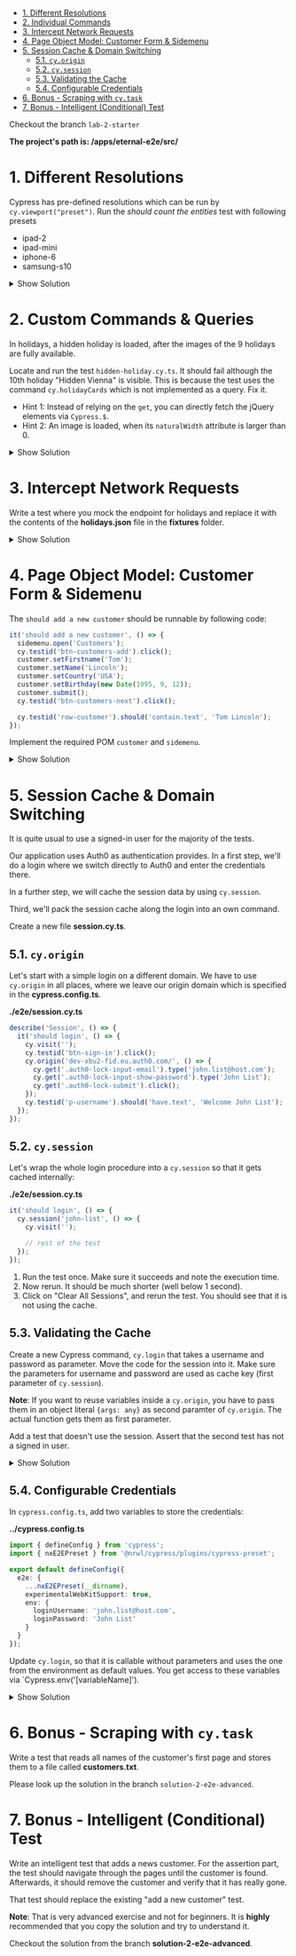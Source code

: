 - [1. Different Resolutions](#1-different-resolutions)
- [2. Individual Commands](#2-individual-commands)
- [3. Intercept Network Requests](#3-intercept-network-requests)
- [4. Page Object Model: Customer Form \& Sidemenu](#4-page-object-model-customer-form--sidemenu)
- [5. Session Cache \& Domain Switching](#5-session-cache--domain-switching)
  - [5.1. `cy.origin`](#51-cyorigin)
  - [5.2. `cy.session`](#52-cysession)
  - [5.3. Validating the Cache](#53-validating-the-cache)
  - [5.4. Configurable Credentials](#54-configurable-credentials)
- [6. Bonus - Scraping with `cy.task`](#6-bonus---scraping-with-cytask)
- [7. Bonus - Intelligent (Conditional) Test](#7-bonus---intelligent-conditional-test)

Checkout the branch `lab-2-starter`

**The project's path is: /apps/eternal-e2e/src/**

# 1. Different Resolutions

Cypress has pre-defined resolutions which can be run by `cy.viewport("preset")`. Run the _should count the entities_ test with following presets

- ipad-2
- ipad-mini
- iphone-6
- samsung-s10

<details>
<summary>Show Solution</summary>
<p>

**./e2e/customers.cy.ts**

```typescript
(['ipad-2', 'ipad-mini', 'iphone-6', 'samsung-s10'] as ViewportPreset[]).forEach((preset) => {
  it(`should count the entries in ${preset}`, () => {
    cy.viewport(preset);
    cy.visit('');
    cy.testid('btn-customers').click();
    cy.testid('row-customer').should('have.length', 10);
  });
});
```

</p>
</details>

# 2. Custom Commands & Queries

In holidays, a hidden holiday is loaded, after the images of the 9 holidays are fully available.

Locate and run the test `hidden-holiday.cy.ts`. It should fail although the 10th holiday "Hidden Vienna" is visible. This is because the test uses the command `cy.holidayCards` which is not implemented as a query. Fix it.

- Hint 1: Instead of relying on the `get`, you can directly fetch the jQuery elements via `Cypress.$`.
- Hint 2: An image is loaded, when its `naturalWidth` attribute is larger than 0.

<details>
<summary>Show Solution</summary>
<p>

**./support/commands.ts**

```typescript
Cypress.Commands.addQuery('holidayCards', () => () => {
  const cards = Cypress.$(`[data-testid=holiday-card]`);
  if (cards.length > 0) {
    const allImagesLoaded = cards
      .find('img')
      .toArray()
      .every((img: HTMLImageElement) => img.naturalWidth > 0);

    if (allImagesLoaded) {
      return cards;
    }
  }
});
```

</p>
</details>

# 3. Intercept Network Requests

Write a test where you mock the endpoint for holidays and replace it with the contents of the **holidays.json** file in the **fixtures** folder.

<details>
<summary>Show Solution</summary>
<p>

**e2e/holidays.cy.ts**

```typescript
it('should mock the holidays', () => {
  cy.intercept('GET', '**/holiday', { fixture: 'holidays.json' });
  cy.visit('');
  cy.testid('btn-holidays').click();
  cy.get('eternal-holiday-card').should('contain.text', 'Unicorn');
});
```

</p>
</details>

# 4. Page Object Model: Customer Form & Sidemenu

The `should add a new customer` should be runnable by following code:

```typescript
it('should add a new customer', () => {
  sidemenu.open('Customers');
  cy.testid('btn-customers-add').click();
  customer.setFirstname('Tom');
  customer.setName('Lincoln');
  customer.setCountry('USA');
  customer.setBirthday(new Date(1995, 9, 12));
  customer.submit();
  cy.testid('btn-customers-next').click();

  cy.testid('row-customer').should('contain.text', 'Tom Lincoln');
});
```

Implement the required POM `customer` and `sidemenu`.

<details>
<summary>Show Solution</summary>
<p>

**./pom/sidemenu.pom.ts**

```typescript
class Sidemenu {
  open(name: 'Customers' | 'Holidays') {
    cy.testid(`btn-${name.toLowerCase()}`).click();
  }
}

export const sidemenu = new Sidemenu();
```

**./pom/customer.pom.ts**

```typescript
import { format } from 'date-fns';

class Customer {
  setFirstname(firstname: string) {
    cy.testid('inp-firstname').clear().type(firstname);
  }

  setName(name: string) {
    cy.testid('inp-name').clear().type(name);
  }

  setCountry(country: string) {
    cy.testid('sel-country').click();
    cy.testid('opt-country').contains(country).click();
  }

  setBirthday(date: Date) {
    cy.testid('inp-birthdate').clear().type(format(date, 'dd.MM.yyyy'));
  }

  submit() {
    cy.testid('btn-submit').click();
  }
}

export const customer = new Customer();
```

</p>
</details>

# 5. Session Cache & Domain Switching

It is quite usual to use a signed-in user for the majority of the tests.

Our application uses Auth0 as authentication provides. In a first step, we'll do a login where we switch directly to Auth0 and enter the credentials there.

In a further step, we will cache the session data by using `cy.session`.

Third, we'll pack the session cache along the login into an own command.

Create a new file **session.cy.ts**.

## 5.1. `cy.origin`

Let's start with a simple login on a different domain. We have to use `cy.origin` in all places, where we leave our origin domain which is specified in the **cypress.config.ts**.

**./e2e/session.cy.ts**

```typescript
describe('Session', () => {
  it('should login', () => {
    cy.visit('');
    cy.testid('btn-sign-in').click();
    cy.origin('dev-xbu2-fid.eu.auth0.com/', () => {
      cy.get('.auth0-lock-input-email').type('john.list@host.com');
      cy.get('.auth0-lock-input-show-password').type('John List');
      cy.get('.auth0-lock-submit').click();
    });
    cy.testid('p-username').should('have.text', 'Welcome John List');
  });
});
```

## 5.2. `cy.session`

Let's wrap the whole login procedure into a `cy.session` so that it gets cached internally:

**./e2e/session.cy.ts**

```typescript
it('should login', () => {
  cy.session('john-list', () => {
    cy.visit('');

    // rest of the test
  });
});
```

1. Run the test once. Make sure it succeeds and note the execution time.
2. Now rerun. It should be much shorter (well below 1 second).
3. Click on "Clear All Sessions", and rerun the test. You should see that it is not using the cache.

## 5.3. Validating the Cache

Create a new Cypress command, `cy.login` that takes a username and password as parameter. Move the code for the session into it. Make sure the parameters for username and password are used as cache key (first parameter of `cy.session`).

**Note**: If you want to reuse variables inside a `cy.origin`, you have to pass them in an object literal `{args: any}` as second paramter of `cy.origin`. The actual function gets them as first parameter.

Add a test that doesn't use the session. Assert that the second test has not a signed in user.

<details>
<summary>Show Solution</summary>
<p>

**./support/commands.ts**

```typescript
// command declaration...

// other commands...

Cypress.Commands.add('login', (username: string, password: string) => {
  cy.session({ username, password }, () => {
    cy.visit('');
    cy.testid('btn-sign-in').click();
    cy.origin(
      'dev-xbu2-fid.eu.auth0.com/',
      { args: { username, password } },
      ({ username, password }) => {
        cy.get('.auth0-lock-input-email').type(username);
        cy.get('.auth0-lock-input-show-password').type(password);
        cy.get('.auth0-lock-submit').click();
      }
    );
    cy.testid('p-username').should('have.text', 'Welcome John List');
  });
});
```

**./e2e/session.cy.ts**

```typescript
describe('Session', () => {
  it('should reuse the session', () => {
    cy.login('john.list@host.com', 'John List');
    cy.visit('');
    cy.testid('p-username').should('have.text', 'Welcome John List');
  });

  it('should not reuse the session', () => {
    cy.visit('');
    cy.testid('p-username').should('not.exist');
  });
});
```

</p>
</details>

## 5.4. Configurable Credentials

In `cypress.config.ts`, add two variables to store the credentials:

**../cypress.config.ts**

```typescript
import { defineConfig } from 'cypress';
import { nxE2EPreset } from '@nrwl/cypress/plugins/cypress-preset';

export default defineConfig({
  e2e: {
    ...nxE2EPreset(__dirname),
    experimentalWebKitSupport: true,
    env: {
      loginUsername: 'john.list@host.com',
      loginPassword: 'John List'
    }
  }
});
```

Update `cy.login`, so that it is callable without parameters and uses the one from the environment as default values. You get access to these variables via `Cypress.env('[variableName]').

<details>
<summary>Show Solution</summary>
<p>

**./support/commands.ts**

```typescript
Cypress.Commands.add('login', (username?: string, password?: string) => {
  if (username === undefined) {
    username = Cypress.env('loginUsername');
  }
  if (password === undefined) {
    password = Cypress.env('loginPassword');
  }

  cy.session({ username, password }, () => {
    cy.visit('');
    cy.testid('btn-sign-in').click();
    cy.origin(
      'dev-xbu2-fid.eu.auth0.com/',
      { args: { username, password } },
      ({ username, password }) => {
        cy.get('.auth0-lock-input-email').type(username);
        cy.get('.auth0-lock-input-show-password').type(password);
        cy.get('.auth0-lock-submit').click();
      }
    );
    cy.testid('p-username').should('have.text', 'Welcome John List');
  });
});
```

</p>
</details>

# 6. Bonus - Scraping with `cy.task`

Write a test that reads all names of the customer's first page and stores them to a file called **customers.txt**.

Please look up the solution in the branch `solution-2-e2e-advanced`.

# 7. Bonus - Intelligent (Conditional) Test

Write an intelligent test that adds a news customer. For the assertion part, the test should navigate through the pages until the customer is found. Afterwards, it should remove the customer and verify that it has really gone.

That test should replace the existing "add a new customer" test.

**Note**: That is very advanced exercise and not for beginners. It is **highly** recommended that you copy the solution and try to understand it.

Checkout the solution from the branch **solution-2-e2e-advanced**.
